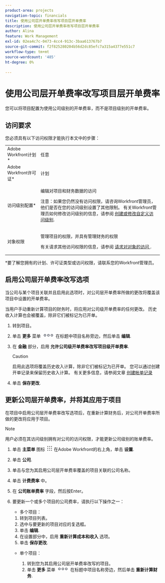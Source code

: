 ```yaml
---
product-area: projects
navigation-topic: financials
title: 使用公司层开单费率改写项目层开单费率
description: 使用公司层开单费率改写项目层开单费率
author: Alina
feature: Work Management
exl-id: 02ea4c7c-0473-4cc4-913c-3baa613767b7
source-git-commit: f2f825280204b56d2dc85efc7a315a4377e551c7
workflow-type: tm+mt
source-wordcount: '485'
ht-degree: 0%

---
```


# 使用公司层开单费率改写项目层开单费率

<!--
<p data-mc-conditions="QuicksilverOrClassic.Draft mode">(NOTE: THIS IS LINKED TO THE UI IN THE EDIT PROJECT MODAL)</p>
-->

您可以将项目配置为使用公司级别的开单费率，而不是项目级别的开单费率。

## 访问要求

您必须具有以下访问权限才能执行本文中的步骤：

<table style="table-layout:auto"> 
 <col> 
 <col> 
 <tbody> 
  <tr> 
   <td role="rowheader">Adobe Workfront计划*</td> 
   <td> <p>任意</p> </td> 
  </tr> 
  <tr> 
   <td role="rowheader">Adobe Workfront许可证*</td> 
   <td> <p>计划 </p> </td> 
  </tr> 
  <tr> 
   <td role="rowheader">访问级别配置*</td> 
   <td> <p>编辑对项目和财务数据的访问</p> <p>注意：如果您仍然没有访问权限，请咨询Workfront管理员，他们是否在您的访问级别设置了其他限制。 有关Workfront管理员如何修改访问级别的信息，请参阅 <a href="../../../administration-and-setup/add-users/configure-and-grant-access/create-modify-access-levels.md" class="MCXref xref">创建或修改自定义访问级别</a>.</p> </td> 
  </tr> 
  <tr> 
   <td role="rowheader">对象权限</td> 
   <td> <p>管理项目的权限，并具有管理财务的权限</p> <p>有关请求其他访问权限的信息，请参阅 <a href="../../../workfront-basics/grant-and-request-access-to-objects/request-access.md" class="MCXref xref">请求对对象的访问 </a>.</p> </td> 
  </tr> 
 </tbody> 
</table>

&#42;要了解您拥有的计划、许可证类型或访问权限，请联系您的Workfront管理员。

## 启用公司层开单费率改写选项

当公司与某个项目关联并且启用此选项时，对公司层开单费率所做的更改将覆盖该项目中设置的开单费率。

当用户手动重新计算项目的财务时，将应用对公司级开单费率的任何更改。 历史收入计算也会被覆盖，除非它们被标记为已开单。

1. 转到项目。
1. 单击 **更多** 菜单 ![](assets/qs-more-icon-on-an-object.png) 在标题中项目名称旁边，然后单击 **编辑**.
1. 在 **金融** 部分，启用 **允许公司级开单费率改写项目级开单费率**.

   >[!CAUTION]
   >
   >启用此选项将覆盖历史收入计算，除非它们被标记为已开单。 您可以通过创建开单记录来保留历史收入计算。 有关更多信息，请参阅文章 [创建帐单记录](../../../manage-work/projects/project-finances/create-billing-records.md)

1. 单击 **保存更改**.

## 更新公司层开单费率，并将其应用于项目

在项目中启用公司层开单费率改写选项后，在重新计算财务后，对公司开单费率所做的更改将应用于项目。

>[!NOTE]
>
>用户必须在其访问级别拥有对公司的访问权限，才能更新公司级别的账单费率。

1. 单击 **主菜单** 图标 ![](assets/main-menu-icon.png) 在Adobe Workfront的右上角，单击 **设置**.
1. 单击 **公司**.
1. 单击与您为其启用公司层开单费率覆盖的项目关联的公司名称。
1. 单击 **计费费率** 中。
1. 在 **公司账单费率** 字段，然后按Enter。
1. 要更新一个或多个项目的公司费率，请执行以下操作之一：

   * 多个项目：
   1. 转到项目列表。
   1. 选中与要更新的项目对应的复选框。
   1. 单击 **编辑**.
   1. 在设置部分中，启用 **重新计算成本和收入** 选项。
   1. 单击 **保存更改**.
   * 单个项目：

      1. 转到您为其启用公司层开单费率改写的项目。
      1. 单击 **更多** 菜单 ![](assets/qs-more-icon-on-an-object.png) 在标题中项目名称旁边，然后单击 **重新计算财务**.
